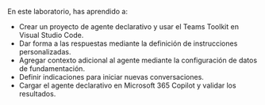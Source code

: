 En este laboratorio, has aprendido a:

- Crear un proyecto de agente declarativo y usar el Teams Toolkit en Visual Studio Code.
- Dar forma a las respuestas mediante la definición de instrucciones personalizadas.
- Agregar contexto adicional al agente mediante la configuración de datos de fundamentación.
- Definir indicaciones para iniciar nuevas conversaciones.
- Cargar el agente declarativo en Microsoft 365 Copilot y validar los resultados.
